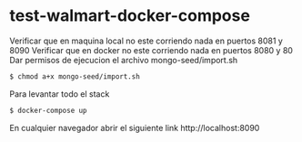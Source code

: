 # test-walmart-docker-compose
Verificar que en maquina local no este corriendo nada en puertos 8081 y 8090
Verificar que en docker no este corriendo nada en puertos 8080 y 80
Dar permisos de ejecucion el archivo mongo-seed/import.sh
```sh
$ chmod a+x mongo-seed/import.sh
```

Para levantar todo el stack 
```sh
$ docker-compose up
```
En cualquier navegador abrir el siguiente link http://localhost:8090

